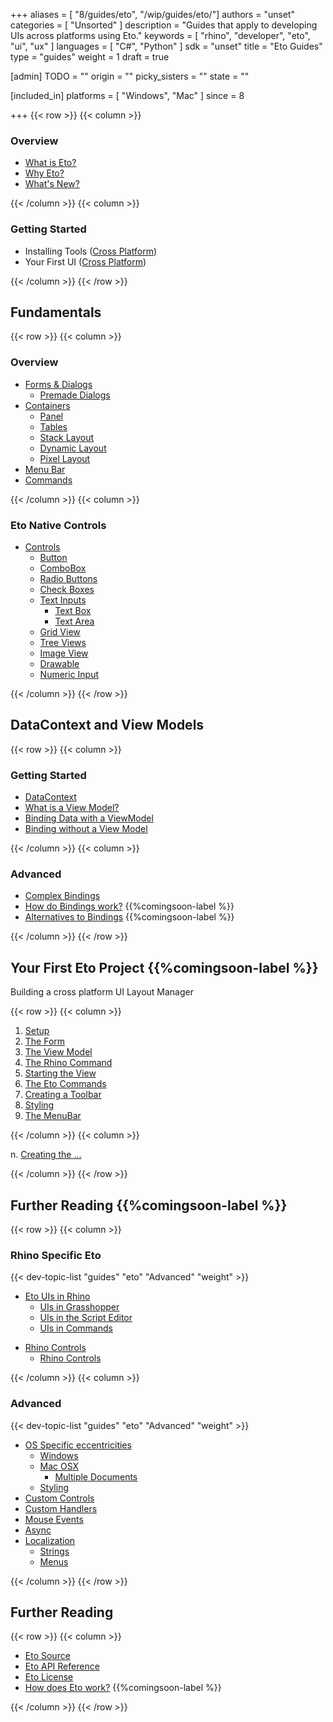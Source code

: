 +++
aliases = [ "8/guides/eto", "/wip/guides/eto/"]
authors = "unset"
categories = [ "Unsorted" ]
description = "Guides that apply to developing UIs across platforms using Eto."
keywords = [ "rhino", "developer", "eto", "ui", "ux" ]
languages = [ "C#", "Python" ]
sdk = "unset"
title = "Eto Guides"
type = "guides"
weight = 1
draft = true

[admin]
TODO = ""
origin = ""
picky_sisters = ""
state = ""

[included_in]
platforms = [ "Windows", "Mac" ]
since = 8

+++
{{< row >}}
{{< column >}}

### Overview

- [What is Eto?](/guides/eto/what-is-eto/)
- [Why Eto?](/guides/eto/why-eto/)
- [What's New?](/guides/eto/whats-new/)

{{< /column >}}
{{< column >}}

### Getting Started

- Installing Tools ([Cross Platform](/guides/eto/installing-tools/))
- Your First UI ([Cross Platform](/guides/eto/your-first-ui/))

{{< /column >}}
{{< /row >}}

## Fundamentals

{{< row >}}
{{< column >}}

### Overview 

- [Forms & Dialogs](/guides/eto/forms-and-dialogs)
  - [Premade Dialogs](/guides/eto/forms-and-dialogs/premade)
- [Containers](/guides/eto/containers)
    - [Panel](/guides/eto/containers/panel)
    - [Tables](/guides/eto/containers/tables)
    - [Stack Layout](/guides/eto/containers/stack-layout)
    - [Dynamic Layout](/guides/eto/containers/dynamic-layout)
    - [Pixel Layout](/guides/eto/containers/pixel-layout)
- [Menu Bar](/guides/eto/menu-bar)
  <!-- Ensure to mention advanced menu bars -->
- [Commands](/guides/eto/commands)
  <!-- I think commands are awesome and should be used more  -->

{{< /column >}}
{{< column >}}

### Eto Native Controls
<!-- A simple overview of eto native controls, nothing _too_ fancy -->
- [Controls](/guides/controls/)
  - [Button](/guides/eto/controls/button/)
  - [ComboBox](/guides/eto/controls/combobox/)
  - [Radio Buttons](/guides/eto/controls/radiobuttons/)
  - [Check Boxes](/guides/eto/controls/checkboxes/)
  - [Text Inputs](/guides/eto/controls/textinput/)
    - [Text Box](/guides/eto/controls/textinput/box)
    - [Text Area](/guides/eto/controls/textinput/area)
  - [Grid View](/guides/eto/containers/grid-view)
    <!-- Ensuring the data works on these is so annoying. Documenting this will be so helpful -->
  - [Tree Views](/guides/eto/controls/treeviews/)
    <!-- Ensuring the data works on these is so annoying. Documenting this will be so helpful -->
  - [Image View](/guides/eto/controls/imageviews/)
  - [Drawable](/guides/eto/controls//drawable)
    <!-- I think this is worth being a bit more extensive than others -->
  - [Numeric Input](/guides/eto/controls//numericUpDown)

{{< /column >}}
{{< /row >}}

## DataContext and View Models

{{< row >}}
{{< column >}}

### Getting Started
- [DataContext](/guides/eto/view-and-data/data-context) <!-- Explain how the DataContext trickles downwards! -->
- [What is a View Model?](/guides/etoview-and-data//view-models)
- [Binding Data with a ViewModel](/guides/etoview-and-data//binding)
- [Binding without a View Model](/guides/eto/view-and-data/no-view-model)

{{< /column >}}
{{< column >}}

### Advanced
- [Complex Bindings](/guides/eto/view-and-data/complex-bindings)
  <!-- Things such as Convert, etc. -->
- [How do Bindings work?](/guides/eto/view-and-data/bindings-explained) {{%comingsoon-label %}}
  <!-- Very detailed explination of Bindings -->
  <!-- Why do I need to bind to a property? -->
- [Alternatives to Bindings](/guides/eto/view-and-data/alternatives) {{%comingsoon-label %}}

{{< /column >}}
{{< /row >}}

## Your First Eto Project {{%comingsoon-label %}}

Building a cross platform UI Layout Manager

{{< row >}}
{{< column >}}

1. [Setup](/guides/eto/project-1/step-1) <!-- Creating the command and the initial space for our project -->
1. [The Form](/guides/eto/project-1/step-2) <!-- Set up the form -->
1. [The View Model](/guides/eto/project-1/step-3) <!-- Set up the view model -->
1. [The Rhino Command](/guides/eto/project-1/step-4) <!-- Set up the command -->
1. [Starting the View](/guides/eto/project-1/step-5) <!-- Set up the view with a layout -->
1. [The Eto Commands](/guides/eto/project-1/step-6) <!-- Set up the ui commands -->
1. [Creating a Toolbar](/guides/eto/project-1/step-7) <!-- Set up the toolbar, buttons with icons etc -->
1. [Styling](/guides/eto/project-1/step-...) <!-- Set up the styling -->
1. [The MenuBar](/guides/eto/project-1/step-...) <!-- Set up the MenuBar -->

{{< /column >}}
{{< column >}}

n. [Creating the ...](/guides/eto/project-1/step-n)

{{< /column >}}
{{< /row >}}

## Further Reading {{%comingsoon-label %}}

{{< row >}}
{{< column >}}

### Rhino Specific Eto

{{< dev-topic-list "guides" "eto" "Advanced" "weight" >}}

- [Eto UIs in Rhino](/guides/eto/rhino-specific)
  - [UIs in Grasshopper](/guides/eto/rhino-specific/grasshopper)
  - [UIs in the Script Editor](/guides/eto/rhino-specific/script-editor)
  - [UIs in Commands](/guides/eto/rhino-specific/command-uis)
<!-- -->
- [Rhino Controls](/guides/eto/rhino-controls)
  - [Rhino Controls](/guides/eto/rhino-controls)

{{< /column >}}
{{< column >}}

### Advanced

{{< dev-topic-list "guides" "eto" "Advanced" "weight" >}}

- [OS Specific eccentricities](/guides/eto/os-specifics)
  - [Windows](/guides/eto/os-specifics/win)
    <!-- I can't think of any in particular -->
  - [Mac OSX](/guides/eto/os-specifics/mac)
    - [Multiple Documents](/guides/eto/os-specifics/mac/multi-doc)
  - [Styling](/guides/eto/os-specifics/styling)
    <!-- How to create os specific styles  -->
- [Custom Controls](/guides/eto/custom-controls)
  <!-- Inheriting from and modifying controls -->
- [Custom Handlers](/guides/eto/custom-handlers)
  <!-- Custom platform wrapping stuff -->
- [Mouse Events](/guides/eto/mouse-events)
  <!-- Maybe even drag/drop? -->
- [Async](/guides/eto/async)
  <!-- Line between async and non-async -->
  <!-- async events -->
  <!-- invoke async -->
  <!-- DO NOT FORCE WAIT ASYNC ON NON-ASYNC -->
- [Localization](/guides/eto/localization)
  - [Strings](/guides/eto/localization/strings)
  - [Menus](/guides/eto/localization/menus)
      <!-- bits to know about cross platform -->
      <!-- What is with that & thing -->
      <!-- Windows access keys? -->
      <!-- Ensure to use GET not NEW -->

{{< /column >}}
{{< /row >}}

## Further Reading

{{< row >}}
{{< column >}}

- [Eto Source](www.website.com)
- [Eto API Reference](www.website.com)
- [Eto License](www.website.com)
- [How does Eto work?](/guides/eto/eto-explained) {{%comingsoon-label %}}
<!-- An explaination of How eto wraps other UIs, mostly for my own benefit -->

{{< /column >}}
{{< /row >}}
